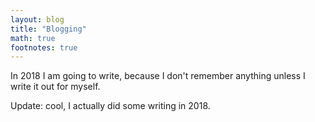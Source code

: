 ```yaml
---
layout: blog
title: "Blogging"
math: true
footnotes: true
---
```


In 2018 I am going to write, because I don't remember anything unless I write it out for myself.

Update: cool, I actually did some writing in 2018.